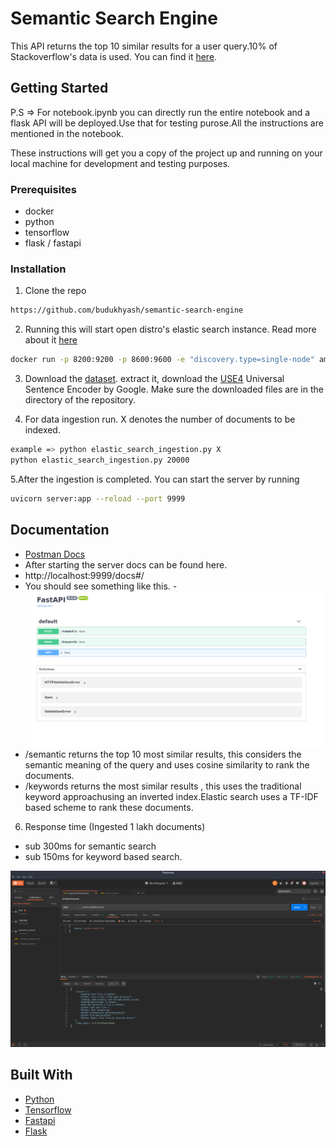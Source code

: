# Semantic Search Engine
This API returns the top 10 similar results for a user query.10% of Stackoverflow's data is used. 
You can find it [here](https://www.kaggle.com/stackoverflow/stacksample).

## Getting Started

P.S => For notebook.ipynb you can directly run the entire notebook and a flask API will be deployed.Use that for testing purose.All the
instructions are mentioned in the notebook.

These instructions will get you a copy of the project up and running on your local machine for development and testing purposes.

### Prerequisites

* docker
* python
* tensorflow
* flask / fastapi

### Installation

1. Clone the repo
```sh
https://github.com/budukhyash/semantic-search-engine
```
2. Running this will start open distro's elastic search instance. Read more about it [here](https://opendistro.github.io/for-elasticsearch-docs/)
```sh
docker run -p 8200:9200 -p 8600:9600 -e "discovery.type=single-node" amazon/opendistro-for-elasticsearch:1.8.0 
```
3. Download the [dataset](https://www.kaggle.com/stackoverflow/stacksample). extract it, download the [USE4](https://tfhub.dev/google/universal-sentence-encoder/4) 
Universal Sentence Encoder by Google. Make sure 
the downloaded files are in the directory of the repository.

4. For data ingestion run. X denotes the number of documents to be indexed.
```sh
example => python elastic_search_ingestion.py X
python elastic_search_ingestion.py 20000
```
5.After the ingestion is completed. You can start the server by running
```sh
uvicorn server:app --reload --port 9999
```
<!-- USAGE EXAMPLES -->
## Documentation
- [Postman Docs](https://documenter.getpostman.com/view/11156949/T17J9mzC?version=latest)
- After starting the server docs can be found here.
- http://localhost:9999/docs#/ 
- You should see something like this.
-![Imgur](fastAPI_docs.png)
- /semantic returns the top 10 most similar results, this considers the semantic meaning of the query and uses cosine similarity to rank the documents.
- /keywords returns the most similar results , this uses the traditional keyword approachusing an inverted index.Elastic search uses a TF-IDF based scheme to rank these documents. 

6. Response time (Ingested 1 lakh documents)
- sub 300ms for semantic search 
- sub 150ms for keyword based search.
 
 ![Watch the video](postman.png)

## Built With
* [Python](https://www.python.org/)
* [Tensorflow](https://tfhub.dev/) 
* [Fastapi](https://fastapi.tiangolo.com/)         
* [Flask](https://flask.palletsprojects.com/en/1.1.x/)     


